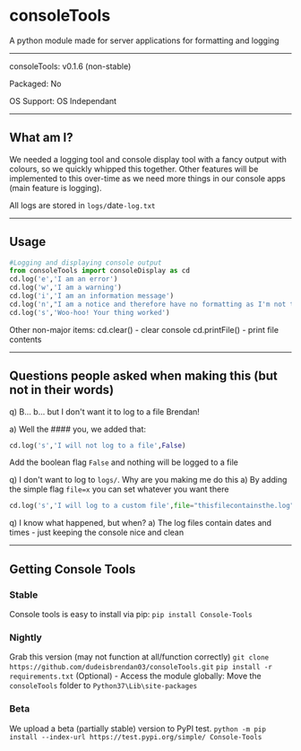 # consoleTools
A python module made for server applications for formatting and logging
___________________
consoleTools: v0.1.6 (non-stable)

Packaged: No

OS Support: OS Independant

___________________
## What am I?
We needed a logging tool and console display tool with a fancy output with colours, so we quickly whipped this together.
Other features will be implemented to this over-time as we need more things in our console apps (main feature is logging).

All logs are stored in `logs/`date`-log.txt`
___________________
## Usage
```python
#Logging and displaying console output
from consoleTools import consoleDisplay as cd
cd.log('e','I am an error')
cd.log('w','I am a warning')
cd.log('i','I am an information message')
cd.log('n',"I am a notice and therefore have no formatting as I'm not that important")
cd.log('s','Woo-hoo! Your thing worked')
```

Other non-major items:
cd.clear() - clear console
cd.printFile() - print file contents
___________________
## Questions people asked when making this (but not in their words)
q) B... b... but I don't want it to log to a file Brendan!

a) Well the #### you, we added that:
```python
cd.log('s','I will not log to a file',False)
```
Add the boolean flag `False` and nothing will be logged to a file

q) I don't want to log to `logs/`. Why are you making me do this
a) By adding the simple flag `file=x` you can set whatever you want there
```python
cd.log('s','I will log to a custom file',file="thisfilecontainsthe.log")
```

q) I know what happened, but when?
a) The log files contain dates and times - just keeping the console nice and clean
___________________
## Getting Console Tools

### Stable
Console tools is easy to install via pip:
`pip install Console-Tools`
### Nightly
Grab this version (may not function at all/function correctly)
`git clone https://github.com/dudeisbrendan03/consoleTools.git`
`pip install -r requirements.txt`
(Optional) - Access the module globally:
Move the `consoleTools` folder to `Python37\Lib\site-packages`

### Beta
We upload a beta (partially stable) version to PyPI test.
`python -m pip install --index-url https://test.pypi.org/simple/ Console-Tools`